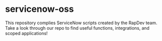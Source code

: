 # servicenow-oss
This repository complies ServiceNow scripts created by the RapDev team.
Take a look through our repo to find useful functions, integrations, and scoped applications!
